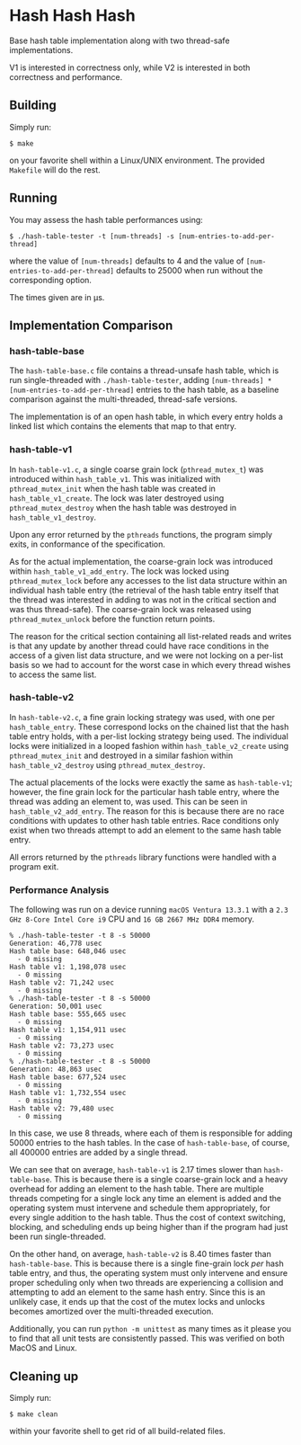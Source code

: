 # Hash Hash Hash

Base hash table implementation along with two thread-safe implementations.

V1 is interested in correctness only, while V2 is interested in both correctness and performance.

## Building

Simply run:

```
$ make
```

on your favorite shell within a Linux/UNIX environment. The provided `Makefile` will do the rest.

## Running

You may assess the hash table performances using:

```
$ ./hash-table-tester -t [num-threads] -s [num-entries-to-add-per-thread]
```

where the value of `[num-threads]` defaults to 4 and the value of `[num-entries-to-add-per-thread]` defaults to 25000 when run without the corresponding option.

The times given are in μs.

## Implementation Comparison

### hash-table-base

The `hash-table-base.c` file contains a thread-unsafe hash table, which is run single-threaded with `./hash-table-tester`, adding `[num-threads] * [num-entries-to-add-per-thread]` entries to the hash table, as a baseline comparison against the multi-threaded, thread-safe versions.

The implementation is of an open hash table, in which every entry holds a linked list which contains the elements that map to that entry.

### hash-table-v1

In `hash-table-v1.c`, a single coarse grain lock (`pthread_mutex_t`) was introduced within `hash_table_v1`. This was initialized with `pthread_mutex_init` when the hash table was created in `hash_table_v1_create`. The lock was later destroyed using `pthread_mutex_destroy` when the hash table was destroyed in `hash_table_v1_destroy`.

Upon any error returned by the `pthreads` functions, the program simply exits, in conformance of the specification.

As for the actual implementation, the coarse-grain lock was introduced within `hash_table_v1_add_entry`. The lock was locked using `pthread_mutex_lock` before any accesses to the list data structure within an individual hash table entry (the retrieval of the hash table entry itself that the thread was interested in adding to was not in the critical section and was thus thread-safe). The coarse-grain lock was released using `pthread_mutex_unlock` before the function return points. 

The reason for the critical section containing all list-related reads and writes is that any update by another thread could have race conditions in the access of a given list data structure, and we were not locking on a per-list basis so we had to account for the worst case in which every thread wishes to access the same list.

### hash-table-v2

In `hash-table-v2.c`, a fine grain locking strategy was used, with one per `hash_table_entry`. These correspond locks on the chained list that the hash table entry holds, with a per-list locking strategy being used. The individual locks were initialized in a looped fashion within `hash_table_v2_create` using `pthread_mutex_init` and destroyed in a similar fashion within `hash_table_v2_destroy` using `pthread_mutex_destroy`.

The actual placements of the locks were exactly the same as `hash-table-v1`; however, the fine grain lock for the particular hash table entry, where the thread was adding an element to, was used. This can be seen in `hash_table_v2_add_entry`. The reason for this is because there are no race conditions with updates to other hash table entries. Race conditions only exist when two threads attempt to add an element to the same hash table entry.

All errors returned by the `pthreads` library functions were handled with a program exit.

### Performance Analysis

The following was run on a device running `macOS Ventura 13.3.1` with a `2.3 GHz 8-Core Intel Core i9` CPU and `16 GB 2667 MHz DDR4` memory.

```
% ./hash-table-tester -t 8 -s 50000
Generation: 46,778 usec
Hash table base: 648,046 usec
  - 0 missing
Hash table v1: 1,198,078 usec
  - 0 missing
Hash table v2: 71,242 usec
  - 0 missing
% ./hash-table-tester -t 8 -s 50000
Generation: 50,001 usec
Hash table base: 555,665 usec
  - 0 missing
Hash table v1: 1,154,911 usec
  - 0 missing
Hash table v2: 73,273 usec
  - 0 missing
% ./hash-table-tester -t 8 -s 50000
Generation: 48,863 usec
Hash table base: 677,524 usec
  - 0 missing
Hash table v1: 1,732,554 usec
  - 0 missing
Hash table v2: 79,480 usec
  - 0 missing
```

In this case, we use 8 threads, where each of them is responsible for adding 50000 entries to the hash tables. In the case of `hash-table-base`, of course, all 400000 entries are added by a single thread.

We can see that on average, `hash-table-v1` is 2.17 times slower than `hash-table-base`. This is because there is a single coarse-grain lock and a heavy overhead for adding an element to the hash table. There are multiple threads competing for a single lock any time an element is added and the operating system must intervene and schedule them appropriately, for every single addition to the hash table. Thus the cost of context switching, blocking, and scheduling ends up being higher than if the program had just been run single-threaded.

On the other hand, on average, `hash-table-v2` is 8.40 times faster than `hash-table-base`. This is because there is a single fine-grain lock *per* hash table entry, and thus, the operating system must only intervene and ensure proper scheduling only when two threads are experiencing a collision and attempting to add an element to the same hash entry. Since this is an unlikely case, it ends up that the cost of the mutex locks and unlocks becomes amortized over the multi-threaded execution.

Additionally, you can run `python -m unittest` as many times as it please you to find that all unit tests are consistently passed. This was verified on both MacOS and Linux.

## Cleaning up

Simply run:

```
$ make clean
```

within your favorite shell to get rid of all build-related files.
